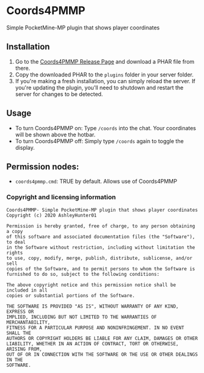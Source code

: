 # Coords4PMMP
Simple PocketMine-MP plugin that shows player coordinates

## Installation


1. Go to the [Coords4PMMP Release Page](https://github.com/AshleyHunter01/Coords4PMMP/releases) and download a PHAR file from there.
2. Copy the downloaded PHAR to the `plugins` folder in your server folder.
3. If you're making a fresh installation, you can simply reload the server. If you're updating the plugin, you'll need to shutdown and restart the server for changes to be detected.

## Usage
- To turn Coords4PMMP on:
  Type `/coords` into the chat. Your coordinates will be shown above the hotbar.
- To turn Coords4PMMP off:
  Simply type `/coords` again to toggle the display.

## Permission nodes:
- `coords4pmmp.cmd`: TRUE by default. Allows use of Coords4PMMP

### Copyright and licensing information
```
Coords4PMMP- Simple PocketMine-MP plugin that shows player coordinates
Copyright (c) 2020 AshleyHunter01

Permission is hereby granted, free of charge, to any person obtaining a copy
of this software and associated documentation files (the "Software"), to deal
in the Software without restriction, including without limitation the rights
to use, copy, modify, merge, publish, distribute, sublicense, and/or sell
copies of the Software, and to permit persons to whom the Software is
furnished to do so, subject to the following conditions:

The above copyright notice and this permission notice shall be included in all
copies or substantial portions of the Software.

THE SOFTWARE IS PROVIDED "AS IS", WITHOUT WARRANTY OF ANY KIND, EXPRESS OR
IMPLIED, INCLUDING BUT NOT LIMITED TO THE WARRANTIES OF MERCHANTABILITY,
FITNESS FOR A PARTICULAR PURPOSE AND NONINFRINGEMENT. IN NO EVENT SHALL THE
AUTHORS OR COPYRIGHT HOLDERS BE LIABLE FOR ANY CLAIM, DAMAGES OR OTHER
LIABILITY, WHETHER IN AN ACTION OF CONTRACT, TORT OR OTHERWISE, ARISING FROM,
OUT OF OR IN CONNECTION WITH THE SOFTWARE OR THE USE OR OTHER DEALINGS IN THE
SOFTWARE.
```